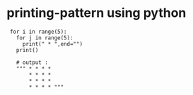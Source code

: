 # printing-pattern using python

     for i in range(5):
       for j in range(5):
         print(" * ",end="")
       print()

       # output :
       """ * * * *
           * * * *
           * * * * 
           * * * * """




